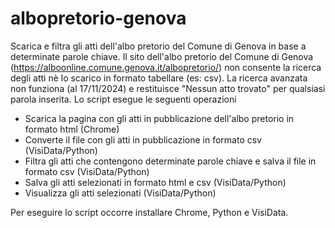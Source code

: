 # albopretorio-genova
Scarica e filtra gli atti dell'albo pretorio del Comune di Genova in base a determinate parole chiave.
Il sito dell'albo pretorio del Comune di Genova (https://alboonline.comune.genova.it/albopretorio/) non consente la ricerca degli atti nè lo scarico in formato tabellare (es: csv). 
La ricerca avanzata non funziona (al 17/11/2024) e restituisce "Nessun atto trovato" per qualsiasi parola inserita.
Lo script esegue le seguenti operazioni
- Scarica la pagina con gli atti in pubblicazione dell'albo pretorio in formato html (Chrome)
- Converte il file con gli atti in pubblicazione in formato csv (VisiData/Python)
- Filtra gli atti che contengono determinate parole chiave e salva il file in formato csv (VisiData/Python)
- Salva gli atti selezionati in formato html e csv (VisiData/Python)
- Visualizza gli atti selezionati (VisiData/Python)

Per eseguire lo script occorre installare Chrome, Python e VisiData.

